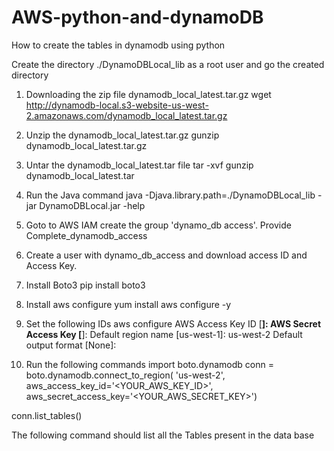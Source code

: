 # AWS-python-and-dynamoDB
How to create the tables in dynamodb using python 

Create the directory ./DynamoDBLocal_lib as a root user and go the  created directory 
1) Downloading the zip file dynamodb_local_latest.tar.gz
wget http://dynamodb-local.s3-website-us-west-2.amazonaws.com/dynamodb_local_latest.tar.gz

2) Unzip the dynamodb_local_latest.tar.gz
gunzip dynamodb_local_latest.tar.gz

3) Untar the  dynamodb_local_latest.tar file
tar -xvf gunzip dynamodb_local_latest.tar 

4) Run the Java command 
java -Djava.library.path=./DynamoDBLocal_lib -jar DynamoDBLocal.jar -help

5) Goto to AWS IAM  create the group 'dynamo_db access'. Provide Complete_dynamodb_access 

6) Create a user with dynamo_db_access and download access ID and Access Key.

5)  Install Boto3
pip install boto3

6) Install aws configure
 yum install aws configure -y
 
7) Set the following IDs
aws configure
AWS Access Key ID [****]:
AWS Secret Access Key [****]:
Default region name [us-west-1]: us-west-2
Default output format [None]:

8) Run the following commands
import boto.dynamodb
conn = boto.dynamodb.connect_to_region(
        'us-west-2',
        aws_access_key_id='<YOUR_AWS_KEY_ID>',
        aws_secret_access_key='<YOUR_AWS_SECRET_KEY>')
        
conn.list_tables()

The following command should list all the Tables present in the data base
